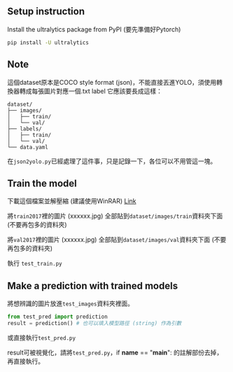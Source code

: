 ## Setup instruction
Install the ultralytics package from PyPI (要先準備好Pytorch)
```sh
pip install -U ultralytics
```

## Note
這個dataset原本是COCO style format (json)，不能直接丟進YOLO，須使用轉換器轉成每張圖片對應一個.txt label
它應該要長成這樣：
```
dataset/
├── images/
│   ├── train/
│   └── val/
├── labels/
│   ├── train/
│   └── val/
└── data.yaml
```
在```json2yolo.py```已經處理了這件事，只是記錄一下，各位可以不用管這一塊。


## Train the model
下載這個檔案並解壓縮 (建議使用WinRAR)
[Link](https://drive.google.com/file/d/1zmgVjSa2nh4hwUGe5Pv9Msf3DVUH5B7M/view?usp=drive_link)

將```train2017```裡的圖片 (xxxxxx.jpg) 全部貼到```dataset/images/train```資料夾下面 (不要再包多的資料夾)

將```val2017```裡的圖片 (xxxxxx.jpg) 全部貼到```dataset/images/val```資料夾下面 (不要再包多的資料夾)

執行 ```test_train.py```


## Make a prediction with trained models

將想辨識的圖片放進```test_images```資料夾裡面。

```python
from test_pred import prediction
result = prediction() # 也可以填入模型路徑 (string) 作為引數
```

或直接執行```test_pred.py```

result可被視覺化，請將```test_pred.py```，if __name__ == "__main__": 的註解部份去掉，再直接執行。








